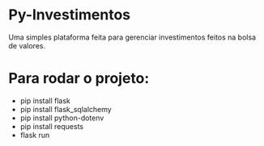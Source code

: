 # Py-Investimentos
Uma simples plataforma feita para gerenciar investimentos feitos na bolsa de valores.

# Para rodar o projeto:
- pip install flask
- pip install flask_sqlalchemy
- pip install python-dotenv
- pip install requests
- flask run
